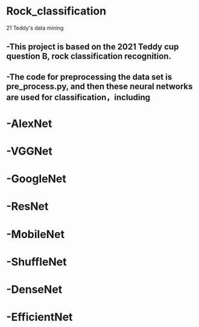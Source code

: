 # Rock_classification
21 Teddy's data mining 
## -This project is based on the 2021 Teddy cup question B, rock classification recognition. 
## -The code for preprocessing the data set is pre_process.py, and then these neural networks are used for classification，including 

# -AlexNet
# -VGGNet
# -GoogleNet
# -ResNet
# -MobileNet
# -ShuffleNet
# -DenseNet
# -EfficientNet
